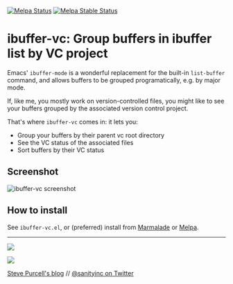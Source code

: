 [![Melpa Status](http://melpa.milkbox.net/packages/ibuffer-vc-badge.svg)](http://melpa.milkbox.net/#/ibuffer-vc)
[![Melpa Stable Status](http://melpa-stable.milkbox.net/packages/ibuffer-vc-badge.svg)](http://melpa-stable.milkbox.net/#/ibuffer-vc)

# ibuffer-vc: Group buffers in ibuffer list by VC project #

Emacs' `ibuffer-mode` is a wonderful replacement for the built-in
`list-buffer` command, and allows buffers to be grouped
programatically, e.g. by major mode.

If, like me, you mostly work on version-controlled files, you might
like to see your buffers grouped by the associated version control
project.

That's where `ibuffer-vc` comes in: it lets you:

* Group your buffers by their parent vc root directory
* See the VC status of the associated files
* Sort buffers by their VC status

## Screenshot ##

![ibuffer-vc screenshot](http://i.imgur.com/RUYRJ.png)

## How to install ##

See `ibuffer-vc.el`, or (preferred) install from [Marmalade][Marmalade] or [Melpa][Melpa].


[Melpa]: http://melpa.milkbox.net "Melpa"
[Marmalade]: http://marmalade-repo.org "Marmalade"


<hr>

[![](http://api.coderwall.com/purcell/endorsecount.png)](http://coderwall.com/purcell)

[![](http://www.linkedin.com/img/webpromo/btn_liprofile_blue_80x15.png)](http://uk.linkedin.com/in/stevepurcell)

[Steve Purcell's blog](http://www.sanityinc.com/) // [@sanityinc on Twitter](https://twitter.com/sanityinc)
